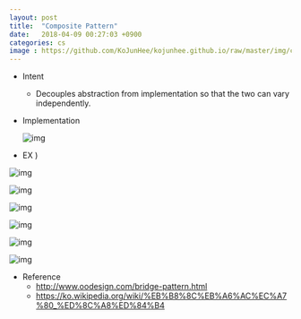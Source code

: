 ```yaml
---
layout: post
title:  "Composite Pattern"
date:   2018-04-09 00:27:03 +0900
categories: cs
image : https://github.com/KoJunHee/kojunhee.github.io/raw/master/img/cs_img.jpg
---
```




- Intent

  - Decouples abstraction from implementation so that the two can vary independently.

- Implementation

  ![img](https://github.com/KoJunHee/kojunhee.github.io/raw/master/img/bridgeUML.png)


- EX )

![img](https://github.com/KoJunHee/kojunhee.github.io/raw/master/img/aaaa.png)

![img](https://github.com/KoJunHee/kojunhee.github.io/raw/master/img/bbbb.png)

![img](https://github.com/KoJunHee/kojunhee.github.io/raw/master/img/cccc.png)

![img](https://github.com/KoJunHee/kojunhee.github.io/raw/master/img/dddd.png)

![img](https://github.com/KoJunHee/kojunhee.github.io/raw/master/img/eeee.png)

![img](https://github.com/KoJunHee/kojunhee.github.io/raw/master/img/ffff.png)



- Reference
  - <http://www.oodesign.com/bridge-pattern.html>
  - <https://ko.wikipedia.org/wiki/%EB%B8%8C%EB%A6%AC%EC%A7%80_%ED%8C%A8%ED%84%B4>





